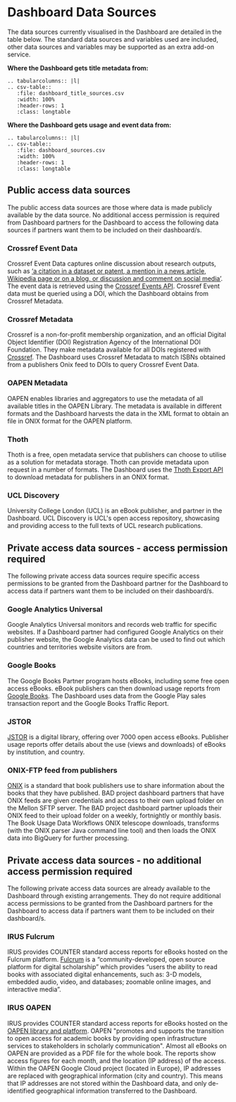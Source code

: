 Dashboard Data Sources
==========================

The data sources currently visualised in the Dashboard are detailed in the table below. The standard data sources and variables used are included, other data sources and variables may be supported as an extra add-on service.

**Where the Dashboard gets title metadata from:**

``` eval_rst
.. tabularcolumns:: |l|
.. csv-table::
   :file: dashboard_title_sources.csv
   :width: 100%
   :header-rows: 1
   :class: longtable
```

**Where the Dashboard gets usage and event data from:**

``` eval_rst
.. tabularcolumns:: |l|
.. csv-table::
   :file: dashboard_sources.csv
   :width: 100%
   :header-rows: 1
   :class: longtable
```


## Public access data sources
The public access data sources are those where data is made publicly available by the data source. No additional access permission is required from Dashboard partners for the Dashboard to access the following data sources if partners want them to be included on their dashboard/s.

### Crossref Event Data
Crossref Event Data captures online discussion about research outputs, such as [‘a citation in a dataset or patent, a mention in a news article, Wikipedia page or on a blog, or discussion and comment on social media’](https://www.crossref.org/services/event-data/). The event data is retrieved using the [Crossref Events API](https://www.eventdata.crossref.org/guide/service/query-api/). Crossref Event data must be queried using a DOI, which the Dashboard obtains from Crossref Metadata. 

### Crossref Metadata
Crossref is a non-for-profit membership organization, and an official Digital Object Identifier (DOI) Registration Agency of the International DOI Foundation. They make metadata available for all DOIs registered with [Crossref](https://www.crossref.org/community/). The Dashboard uses Crossref Metadata to match ISBNs obtained from a publishers Onix feed to DOIs to query Crossref Event Data.

### OAPEN Metadata
OAPEN enables libraries and aggregators to use the metadata of all available titles in the OAPEN Library. The metadata is available in different formats and the Dashboard harvests the data in the XML format to obtain an file in ONIX format for the OAPEN platform.

### Thoth
Thoth is a free, open metadata service that publishers can choose to utilise as a solution for metadata storage. Thoth can provide metadata upon request in a number of formats. The Dashboard uses the [Thoth Export API](https://export.thoth.pub/#get-/formats/-format_id-) to download metadata for publishers in an ONIX format. 

### UCL Discovery
University College London (UCL) is an eBook publisher, and partner in the Dashboard. UCL Discovery is UCL's open access repository, showcasing and providing access to the full texts of UCL research publications.

## Private access data sources - access permission required
The following private access data sources require specific access permissions to be granted from the Dashboard partner for the Dashboard to access data if partners want them to be included on their dashboard/s.

### Google Analytics Universal
Google Analytics Universal monitors and records web traffic for specific websites. If a Dashboard partner had configured Google Analytics on their publisher website, the Google Analytics data can be used to find out which countries and territories website visitors are from.

### Google Books
The Google Books Partner program hosts eBooks, including some free open access eBooks. eBook publishers can then download usage reports from [Google Books](https://play.google.com/books/publish/). The Dashboard uses data from the Google Play sales transaction report and the Google Books Traffic Report.

### JSTOR
[JSTOR](https://about.jstor.org/librarians/books/open-access-books-jstor/) is a digital library, offering over 7000 open access eBooks. Publisher usage reports offer details about the use (views and downloads) of eBooks by institution, and country. 

### ONIX-FTP feed from publishers
[ONIX](https://www.editeur.org/83/Overview/) is a standard that book publishers use to share information about the books that they have published. BAD project dashboard partners that have ONIX feeds are given credentials and access to their own upload folder on the Mellon SFTP server. The BAD project dashboard partner uploads their ONIX feed to their upload folder on a weekly, fortnightly or monthly basis. The Book Usage Data Workflows ONIX telescope downloads, transforms (with the ONIX parser Java command line tool) and then loads the ONIX data into BigQuery for further processing.

## Private access data sources - no additional access permission required
The following private access data sources are already available to the Dashboard through existing arrangements. They do not require additional access permissions to be granted from the Dashboard partners for the Dashboard to access data if partners want them to be included on their dashboard/s.

### IRUS Fulcrum
IRUS provides COUNTER standard access reports for eBooks hosted on the Fulcrum platform. [Fulcrum](https://www.press.umich.edu/librarians) is a “community-developed, open source platform for digital scholarship” which provides “users the ability to read books with associated digital enhancements, such as: 3-D models, embedded audio, video, and databases; zoomable online images, and interactive media”.

### IRUS OAPEN
IRUS provides COUNTER standard access reports for eBooks hosted on the [OAPEN library and platform](https://oapen.org/). OAPEN "promotes and supports the transition to open access for academic books by providing open infrastructure services to stakeholders in scholarly communication". Almost all eBooks on OAPEN are provided as a PDF file for the whole book. The reports show access figures for each month, and the location (IP address) of the access. Within the OAPEN Google Cloud project (located in Europe), IP addresses are replaced with geographical information (city and country). This means that IP addresses are not stored within the Dashboard data, and only de-identified geographical information transferred to the Dashboard.
